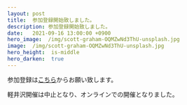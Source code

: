 ```yaml
---
layout: post
title:  参加登録開始致しました。
description: 参加登録開始致しました。
date:   2021-09-16 13:00:00 +0900
hero_image:  /img/scott-graham-OQMZwNd3ThU-unsplash.jpg
image:  /img/scott-graham-OQMZwNd3ThU-unsplash.jpg
hero_height:  is-middle
hero_darken:  true
---
```


参加登録は[こちら](https://eventregist.com/e/onic2021)からお願い致します。

軽井沢開催は中止となり、オンラインでの開催となりました。